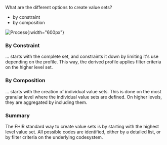 What are the different options to create value sets?

* by constraint
* by composition

![Process](valueset.png){:width="600px"}
<br clear="all"/>  

### By Constraint

... starts with the complete set, and constraints it down by limiting it's use depending on the profile.
This way, the derived profile applies filter criteria on the higher level set.

### By Composition

... starts with the creation of individual value sets.
This is done on the most granular level where the individual value sets are defined.
On higher levels, they are aggregated by including them.

### Summary

The FHIR standard way to create value sets is by starting with the highest level value set. 
All possible codes are identified, either by a detailed list, or by filter criteria on the underlying codesystem.